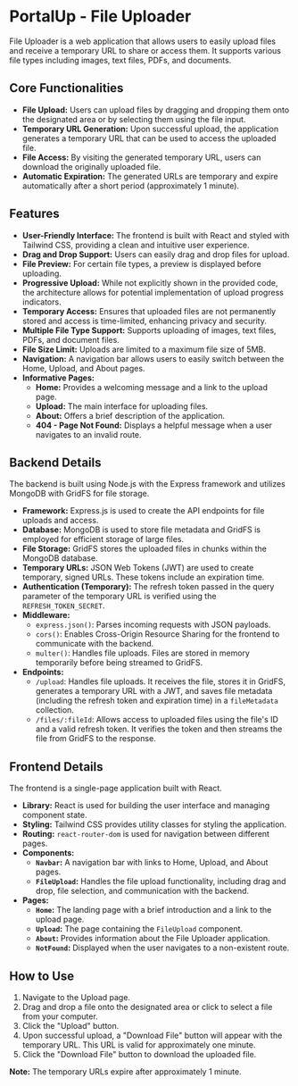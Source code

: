 # PortalUp - File Uploader

File Uploader is a web application that allows users to easily upload files and receive a temporary URL to share or access them. It supports various file types including images, text files, PDFs, and documents.

## Core Functionalities

*   **File Upload:** Users can upload files by dragging and dropping them onto the designated area or by selecting them using the file input.
*   **Temporary URL Generation:** Upon successful upload, the application generates a temporary URL that can be used to access the uploaded file.
*   **File Access:** By visiting the generated temporary URL, users can download the originally uploaded file.
*   **Automatic Expiration:** The generated URLs are temporary and expire automatically after a short period (approximately 1 minute).

## Features

*   **User-Friendly Interface:** The frontend is built with React and styled with Tailwind CSS, providing a clean and intuitive user experience.
*   **Drag and Drop Support:** Users can easily drag and drop files for upload.
*   **File Preview:** For certain file types, a preview is displayed before uploading.
*   **Progressive Upload:** While not explicitly shown in the provided code, the architecture allows for potential implementation of upload progress indicators.
*   **Temporary Access:** Ensures that uploaded files are not permanently stored and access is time-limited, enhancing privacy and security.
*   **Multiple File Type Support:** Supports uploading of images, text files, PDFs, and document files.
*   **File Size Limit:**  Uploads are limited to a maximum file size of 5MB.
*   **Navigation:** A navigation bar allows users to easily switch between the Home, Upload, and About pages.
*   **Informative Pages:**
    *   **Home:** Provides a welcoming message and a link to the upload page.
    *   **Upload:**  The main interface for uploading files.
    *   **About:**  Offers a brief description of the application.
    *   **404 - Page Not Found:**  Displays a helpful message when a user navigates to an invalid route.

## Backend Details

The backend is built using Node.js with the Express framework and utilizes MongoDB with GridFS for file storage.

*   **Framework:** Express.js is used to create the API endpoints for file uploads and access.
*   **Database:** MongoDB is used to store file metadata and GridFS is employed for efficient storage of large files.
*   **File Storage:** GridFS stores the uploaded files in chunks within the MongoDB database.
*   **Temporary URLs:** JSON Web Tokens (JWT) are used to create temporary, signed URLs. These tokens include an expiration time.
*   **Authentication (Temporary):** The refresh token passed in the query parameter of the temporary URL is verified using the `REFRESH_TOKEN_SECRET`.
*   **Middleware:**
    *   `express.json()`:  Parses incoming requests with JSON payloads.
    *   `cors()`: Enables Cross-Origin Resource Sharing for the frontend to communicate with the backend.
    *   `multer()`: Handles file uploads. Files are stored in memory temporarily before being streamed to GridFS.
*   **Endpoints:**
    *   `/upload`:  Handles file uploads. It receives the file, stores it in GridFS, generates a temporary URL with a JWT, and saves file metadata (including the refresh token and expiration time) in a `fileMetadata` collection.
    *   `/files/:fileId`:  Allows access to uploaded files using the file's ID and a valid refresh token. It verifies the token and then streams the file from GridFS to the response.

## Frontend Details

The frontend is a single-page application built with React.

*   **Library:** React is used for building the user interface and managing component state.
*   **Styling:** Tailwind CSS provides utility classes for styling the application.
*   **Routing:** `react-router-dom` is used for navigation between different pages.
*   **Components:**
    *   **`Navbar`:**  A navigation bar with links to Home, Upload, and About pages.
    *   **`FileUpload`:**  Handles the file upload functionality, including drag and drop, file selection, and communication with the backend.
*   **Pages:**
    *   **`Home`:**  The landing page with a brief introduction and a link to the upload page.
    *   **`Upload`:**  The page containing the `FileUpload` component.
    *   **`About`:**  Provides information about the File Uploader application.
    *   **`NotFound`:**  Displayed when the user navigates to a non-existent route.

## How to Use

1. Navigate to the Upload page.
2. Drag and drop a file onto the designated area or click to select a file from your computer.
3. Click the "Upload" button.
4. Upon successful upload, a "Download File" button will appear with the temporary URL. This URL is valid for approximately one minute.
5. Click the "Download File" button to download the uploaded file.

**Note:** The temporary URLs expire after approximately 1 minute.
